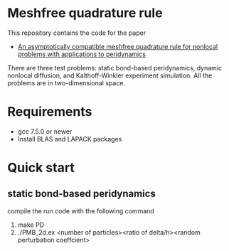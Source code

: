 # Meshfree quadrature rule
This repository contains the code for the paper 

* [An asymptotically compatible meshfree quadrature rule for nonlocal problems with applications to peridynamics](https://www.sciencedirect.com/science/article/pii/S004578251830402X)

There are three test problems: static bond-based peridynamics, dynamic nonlocal diffusion, and Kalthoff-Winkler experiment simulation. All the problems are in two-dimensional space.

# Requirements
* gcc 7.5.0 or newer
* Install BLAS and LAPACK packages

# Quick start
## static bond-based peridynamics

compile the run code with the following command 

1. make PD
2. ./PMB_2d.ex \<number of particles\>\<ratio of delta/h\>\<random perturbation coeffcient\>






